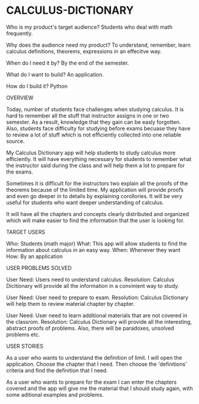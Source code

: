 # CALCULUS-DICTIONARY

Who is my product's target audience?
Students who deal with math frequently.

Why does the audience need my product?
To understand, remember, learn calculus definitions, theorems, expressions in an effecitve way.

When do I need it by?
By the end of the semester.

What do I want to build?
An application.

How do I build it?
Python

OVERVIEW

Today, number of students face challenges when studying calculus. It is hard to remember all the stuff that instructor assigns in one or two semester. As a result, knowledge that they gain can be easly forgotten. Also, students face difficulty for studying before exams becuase they have to review a lot of stuff which is not efficiently collected into one reliable source.

My Calculus Dictionary app will help students to study calculus more efficiently. It will have everything necessary for students to remember what the instructor said during the class and will help them a lot to prepare for the exams.

Sometimes it is difficult for the instructors two explain all the proofs of the theorems because of the limited time. My application will provide proofs and even go deeper in to details by explaining corollories. It will be very useful for students who want deeper understanding of calculus.

It will have all the chapters and concepts clearly distributed and organized which will make easier to find the information that the user is looking for.

TARGET USERS

Who: Students (math major)
What: This app will allow students to find the information about calculus in an easy way.
When: Whenever they want
How: By an application

USER PROBLEMS SOLVED

User Need: Users need to understand calculus.
Resolution: Calculus Dicitionary will provide all the information in a convinient way to study.

User Need: User need to prepare to exam.
Resolution: Calculus Dictionary will help them to review material chapter by chapter.

User Need: User need to learn additional materials that are not covered in the classrom.
Resolution: Calculus Dictionary will provide all the interesting, abstract proofs of problems. Also, there will be paradoxes, unsolved problems etc.


USER STORIES

As a user who wants to understand the definition of limit. I will open the application. Choose the chapter that I need. Then choose the 'definitions' criteria and find the definition that I need.

As a user who wants to prepare for the exam I can enter the chapters covered and the app will give me the material that I should study again, with some aditional examples and problems.
